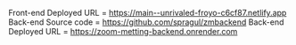 Front-end Deployed URL = https://main--unrivaled-froyo-c6cf87.netlify.app
Back-end Source code = https://github.com/spragul/zmbackend
Back-end Deployed URL = https://zoom-metting-backend.onrender.com
